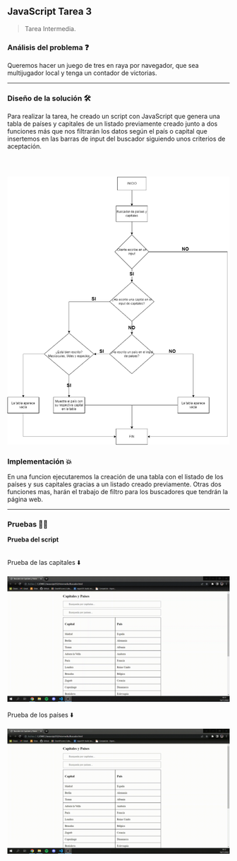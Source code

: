 ## JavaScript Tarea 3

> Tarea Intermedia.

###  Análisis del problema ❓

Queremos hacer un juego de tres en raya por navegador, que sea multijugador local y tenga un contador de victorias.

---

###  Diseño de la solución 🛠️

Para realizar la tarea, he creado un script con JavaScript que genera una tabla de países y capitales de un listado previamente creado junto a dos funciones más que nos filtrarán los datos según el país o capital que insertemos en las barras de input del buscador siguiendo unos criterios de aceptación.

<br/>

![UML](https://github.com/FranciscoManuelLopezCabrera/DWEC/blob/main/Javascript/JS2/Intermedio/videos/DIAGRAMA.png "UML")
---

### Implementación 💥

En una funcion ejecutaremos la creación de una tabla con el listado de los países y sus capitales gracias a un listado creado previamente. Otras dos funciones mas, harán el trabajo de filtro para los buscadores que tendrán la página web.

---
###  Pruebas 👨‍💻

**Prueba del script**
<br/>
<br/>
<br/>
Prueba de las capitales ⬇️
<br/>
<br/>
![Prueba GIF](https://github.com/FranciscoManuelLopezCabrera/DWEC/blob/main/Javascript/JS2/Intermedio/videos/videoCapitales.gif "Gif 1 Prueba")
<br/>
<br/>
Prueba de los países ⬇️
<br/>
<br/>
![Prueba GIF](https://github.com/FranciscoManuelLopezCabrera/DWEC/blob/main/Javascript/JS2/Intermedio/videos/videoPais.gif "Gif 2 Prueba")
